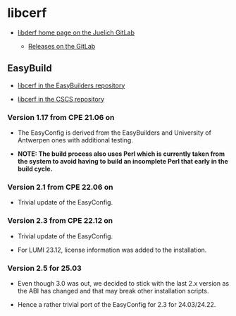 # libcerf

-   [libderf home page on the Juelich GitLab](https://jugit.fz-juelich.de/mlz/libcerf)

    -   [Releases on the GitLab](https://jugit.fz-juelich.de/mlz/libcerf/-/releases)


## EasyBuild

-   [libcerf in the EasyBuilders repository](https://github.com/easybuilders/easybuild-easyconfigs/tree/develop/easybuild/easyconfigs/l/libcerf)

-   [libcerf in the CSCS repository](https://github.com/eth-cscs/production/tree/master/easybuild/easyconfigs/l/libcerf)


### Version 1.17 from CPE 21.06 on

-   The EasyConfig is derived from the EasyBuilders and University of Antwerpen ones
    with additional testing.

-   **NOTE: The build process also uses Perl which is currently taken from the system
    to avoid having to build an incomplete Perl that early in the build cycle.**


### Version 2.1 from CPE 22.06 on

-   Trivial update of the EasyConfig.


### Version 2.3 from CPE 22.12 on

-   Trivial update of the EasyConfig.

-   For LUMI 23.12, license information was added to the installation.


### Version 2.5 for 25.03

-   Even though 3.0 was out, we decided to stick with the last 2.x version as 
    the ABI has changed and that may break other installation scripts.
    
-   Hence a rather trivial port of the EasyConfig for 2.3 for 24.03/24.22.

